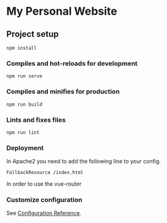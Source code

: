# My Personal Website

## Project setup
```
npm install
```

### Compiles and hot-reloads for development
```
npm run serve
```

### Compiles and minifies for production
```
npm run build
```

### Lints and fixes files
```
npm run lint
```

### Deployment
In Apache2 you need to add the following line to your config.
```
FallbackResource /index.html
```
In order to use the vue-router

### Customize configuration
See [Configuration Reference](https://cli.vuejs.org/config/).
